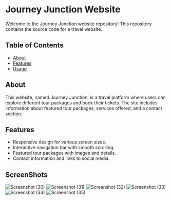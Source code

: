 # Journey Junction Website

Welcome to the Journey Junction website repository! This repository contains the source code for a travel website.

## Table of Contents

- [About](#about)
- [Features](#features)
- [Usage](#usage)

## About

This website, named Journey Junction, is a travel platform where users can explore different tour packages and book their tickets. The site includes information about featured tour packages, services offered, and a contact section.

## Features

- Responsive design for various screen sizes.
- Interactive navigation bar with smooth scrolling.
- Featured tour packages with images and details.
- Contact information and links to social media.

## ScreenShots

![Screenshot (30)](https://github.com/PavanGn1223/Journey-Junction/assets/151445042/0ab5218e-bb60-453b-a53a-3fd5d52ab146)
![Screenshot (31)](https://github.com/PavanGn1223/Journey-Junction/assets/151445042/b72785d5-fa0f-4037-bcba-a96771b30c20)
![Screenshot (32)](https://github.com/PavanGn1223/Journey-Junction/assets/151445042/efdc1f7c-cf1d-4124-b06b-634bba7fd2c1)
![Screenshot (33)](https://github.com/PavanGn1223/Journey-Junction/assets/151445042/50240e60-2979-44bf-8505-ac482d5fb215)
![Screenshot (34)](https://github.com/PavanGn1223/Journey-Junction/assets/151445042/907230a3-037f-4f99-a229-c63c1e8b0425)
![Screenshot (35)](https://github.com/PavanGn1223/Journey-Junction/assets/151445042/e6ff3585-ef54-4f2b-a47d-344ef0649d2e)

